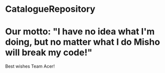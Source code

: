 CatalogueRepository
======================
Our motto: "I have no idea what I'm doing, but no matter what I do Misho will break my code!"
======================
Best wishes Team Acer!
